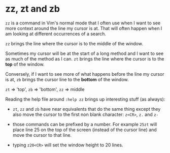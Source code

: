 # zz, zt and zb

`zz` is a command in Vim's normal mode that I often use when I want to see more
context around the line my cursor is at. That will often happen when I am
looking at different occurrences of a search.

`zz` brings the line where the cursor is to the middle of the window.

Sometimes my cursor will be at the start of a long method and I want to see as
much of the method as I can. `zt` brings the line where the cursor is to the
**top** of the window.

Conversely, if I want to see more of what happens before the line my cursor is
at, `zb` brings the cursor line to the **bottom** of the window.

`zt` => 'top', `zb` => 'bottom', `zz` => middle

Reading the help file around `:help zz` brings up interesting stuff (as
always):

- `zt`, `zz` and `zb` have near equivalents that do the same thing except they
also move the cursor to the first non blank character: `z<CR>`, `z.` and `z-`

- those commands can be prefixed by a number. For example `25zt` will place
line 25 on the top of the screen (instead of the cursor line) and move the
cursor to that line.

- typing `z20<CR>` will set the window height to 20 lines.
